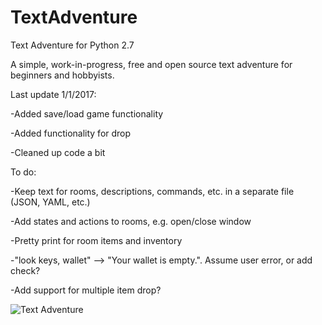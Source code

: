 # TextAdventure

Text Adventure for Python 2.7

A simple, work-in-progress, free and open source text adventure for beginners and hobbyists.

Last update 1/1/2017:

-Added save/load game functionality

-Added functionality for drop

-Cleaned up code a bit


To do:

-Keep text for rooms, descriptions, commands, etc. in a separate file (JSON, YAML, etc.)

-Add states and actions to rooms, e.g. open/close window

-Pretty print for room items and inventory

-"look keys, wallet" --> "Your wallet is empty.". Assume user error, or add check?

-Add support for multiple item drop?

![Text Adventure](http://i.imgur.com/uAAv4Gb.png)

